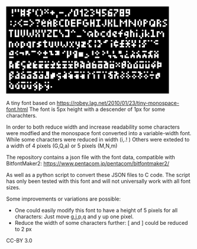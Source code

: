 ![](https://github.com/tubbutec/tinyFont/blob/main/rendered.png?raw=true)

A tiny font based on https://robey.lag.net/2010/01/23/tiny-monospace-font.html
The font is 5px height with a descender of 1px for some charachters.

In order to both reduce width and increase readability some characters were modfied and the monospace font converted into a variable-width font.
While some characters were reduced in width (i,.! )
Others were exteded to a width of 4 pixels (G,Q,a) or 5 pixels (M,N,m) 

The repository contains a json file with the font data, compatible with BitfontMaker2:
https://www.pentacom.jp/pentacom/bitfontmaker2/

As well as a python script to convert these JSON files to C code. The script has only been tested with this font and will not universally work with all font sizes.

Some improvements or variations are possible: 
- One could easily modify this font to have a height of 5 pixels for all characters: Just move g,j,p,q and y up one pixel.
- Reduce the width of some characters further: [ and ] could be reduced to 2 px

CC-BY 3.0
